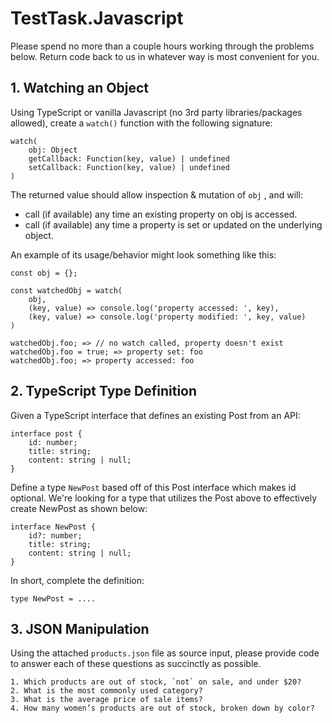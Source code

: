 # TestTask.Javascript

Please spend no more than a couple hours working through the problems below. Return code back to us in
whatever way is most convenient for you.


## 1. Watching an Object

Using TypeScript or vanilla Javascript (no 3rd party libraries/packages allowed), create a `watch()` function with
the following signature:

```
watch(
    obj: Object
    getCallback: Function(key, value) | undefined
    setCallback: Function(key, value) | undefined
)
```

The returned value should allow inspection & mutation of `obj` , and will:
- call (if available) any time an existing property on obj is accessed.
- call (if available) any time a property is set or updated on the underlying object.

An example of its usage/behavior might look something like this:
```
const obj = {};

const watchedObj = watch(
    obj,
    (key, value) => console.log('property accessed: ', key),
    (key, value) => console.log('property modified: ', key, value)
)

watchedObj.foo; => // no watch called, property doesn't exist
watchedObj.foo = true; => property set: foo
watchedObj.foo; => property accessed: foo
```

## 2. TypeScript Type Definition

Given a TypeScript interface that defines an existing Post from an API:
```
interface post {
    id: number;
    title: string;
    content: string | null;
}
```

Define a type `NewPost` based off of this Post interface which makes id optional. We're looking for a type that
utilizes the Post above to effectively create NewPost as shown below:
```
interface NewPost {
    id?: number;
    title: string;
    content: string | null;
}
```

In short, complete the definition:
```
type NewPost = ....
```

## 3. JSON Manipulation

Using the attached `products.json` file as source input, please provide code to answer each of these questions
as succinctly as possible.

    1. Which products are out of stock, `not` on sale, and under $20?
    2. What is the most commonly used category?
    3. What is the average price of sale items?
    4. How many women’s products are out of stock, broken down by color?
